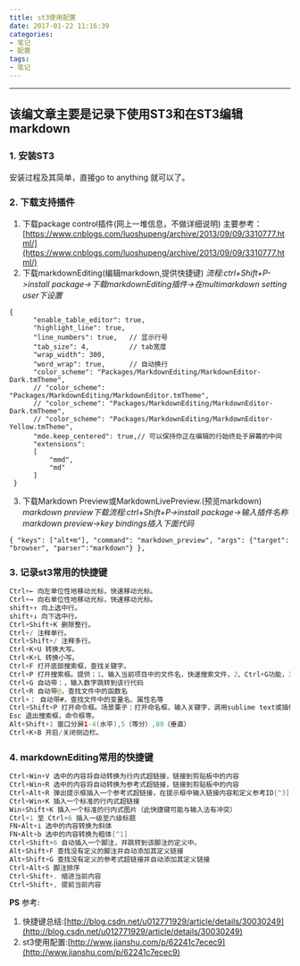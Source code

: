 ```yaml
---
title: st3使用配置
date: 2017-01-22 11:16:39
categories: 
- 笔记
- 配置
tags:
- 笔记
---
```


---
该编文章主要是记录下使用ST3和在ST3编辑markdown
---

### 1. 安装ST3
安装过程及其简单，直接go to anything 就可以了。

### 2. 下载支持插件
1. 下载package control插件(网上一堆信息，不做详细说明)
主要参考：[https://www.cnblogs.com/luoshupeng/archive/2013/09/09/3310777.html/](https://www.cnblogs.com/luoshupeng/archive/2013/09/09/3310777.html/)
2. 下载markdownEditing(编辑markdown,提供快捷键)
*流程:ctrl+Shift+P->install package->下载markdownEditing插件->在multimarkdown setting user下设置*
```
{
      "enable_table_editor": true,
      "highlight_line": true,
      "line_numbers": true,   // 显示行号
      "tab_size": 4,          // tab宽度
      "wrap_width": 300,
      "word_wrap": true,      // 自动换行
      "color_scheme": "Packages/MarkdownEditing/MarkdownEditor-Dark.tmTheme",
      // "color_scheme": "Packages/MarkdownEditing/MarkdownEditor.tmTheme",
      // "color_scheme": "Packages/MarkdownEditing/MarkdownEditor-Dark.tmTheme",
      // "color_scheme": "Packages/MarkdownEditing/MarkdownEditor-Yellow.tmTheme",
      "mde.keep_centered": true,// 可以保持你正在编辑的行始终处于屏幕的中间
      "extensions":
      [
          "mmd",
          "md"
      ]
 }
```
3. 下载Markdown Preview或MarkdownLivePreview.(预览markdown)
_markdown preview下载流程:ctrl+Shift+P->install package->输入插件名称markdown preview->key bindings插入下面代码_
```
{ "keys": ["alt+m"], "command": "markdown_preview", "args": {"target": "browser", "parser":"markdown"} },   
```


### 3. 记录st3常用的快捷键
```java
Ctrl+← 向左单位性地移动光标，快速移动光标。
Ctrl+→ 向右单位性地移动光标，快速移动光标。
shift+↑ 向上选中行。
shift+↓ 向下选中行。
Ctrl+Shift+K 删除整行。
Ctrl+/ 注释单行。
Ctrl+Shift+/ 注释多行。
Ctrl+K+U 转换大写。
Ctrl+K+L 转换小写。
Ctrl+F 打开底部搜索框，查找关键字。
Ctrl+P 打开搜索框。提供：1、输入当前项目中的文件名，快速搜索文件，2、Ctrl+G功能，3、Ctrl+R功能，4、Ctrl+：功能
Ctrl+G 自动带：，输入数字跳转到该行代码
Ctrl+R 自动带@，查找文件中的函数名
Ctrl+： 自动带#，查找文件中的变量名、属性名等
Ctrl+Shift+P 打开命令框。场景栗子：打开命名框，输入关键字，调用sublime text或插件的功能，例如使用package安装插件。
Esc 退出搜索框，命令框等。
Alt+Shift+1 窗口分屏1-4(水平),5（等分）,89（垂直）
Ctrl+K+B 开启/关闭侧边栏。
```

### 4. markdownEditing常用的快捷键
```java
Ctrl+Win+V 选中的内容将自动转换为行内式超链接，链接到剪贴板中的内容
Ctrl+Win+R 选中的内容将自动转换为参考式超链接，链接到剪贴板中的内容
Ctrl+Alt+R 弹出提示框插入一个参考式超链接，在提示框中输入链接内容和定义参考ID[^3]
Ctrl+Win+K 插入一个标准的行内式超链接
Win+Shift+K 插入一个标准的行内式图片（此快捷键可能与输入法有冲突）
Ctrl+1 至 Ctrl+6 插入一级至六级标题
FN+Alt+i 选中的内容转换为斜体
FN+Alt+b 选中的内容转换为粗体[^1]
Ctrl+Shift+6 自动插入一个脚注，并跳转到该脚注的定义中。
Alt+Shift+F 查找没有定义的脚注并自动添加其定义链接
Alt+Shift+G 查找没有定义的参考式超链接并自动添加其定义链接
Ctrl+Alt+S 脚注排序
Ctrl+Shift+. 缩进当前内容
Ctrl+Shift+, 提前当前内容
```

__PS__ 参考:
1. 快捷键总结:[http://blog.csdn.net/u012771929/article/details/30030249](http://blog.csdn.net/u012771929/article/details/30030249)
2. st3使用配置:[http://www.jianshu.com/p/62241c7ecec9](http://www.jianshu.com/p/62241c7ecec9)